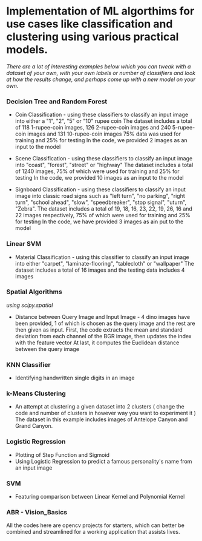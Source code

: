 # Implementation of ML algorthims for use cases like classification and clustering using various practical models.

<i>There are a lot of interesting examples below which you can tweak with a dataset of your own, with your own labels or number of classifiers and look at how the results change, and perhaps come up with a new model on your own.</i>

### Decision Tree and Random Forest

- Coin Classification - using these classifiers to classify an input image into either a "1", "2", "5" or "10" rupee coin
The dataset includes a total of 118 1-rupee-coin images, 126 2-rupee-coin images and 240 5-rupee-coin images and 131 10-rupee-coin images
75% data was used for training and 25% for testing
In the code, we provided 2 images as an input to the model

- Scene Classification - using these classifiers to classify an input image into "coast", "forest", "street" or "highway"
The dataset includes a total of 1240 images, 75% of which were used for training and 25% for testing
In the code, we provided 10 images as an input to the model

- Signboard Classification - using these classifiers to classify an input image into classic road signs such as "left turn", "no parking", "right turn", "school ahead", "slow", "speedbreaker", "stop signal", "uturn", "Zebra".
The dataset includes a total of 19, 18, 16, 23, 22, 19, 26, 16 and 22 images respectively, 75% of which were used for training and 25% for testing
In the code, we have provided 3 images as ain put to the model

### Linear SVM 

- Material Classification - using this classifier to classify an input image into either "carpet", "laminate-flooring", "tablecloth" or "wallpaper"
The dataset includes a total of 16 images and the testing data includes 4 images

### Spatial Algorithms

<i>using scipy.spatial</i>

- Distance between Query Image and Input Image - 4 dino images have been provided, 1 of which is chosen as the query image and the rest are then given as input.
First, the code extracts the mean and standard deviation from each channel of the BGR image, then updates the index with the feature vector
At last, it computes the Euclidean distance between the query image

### KNN Classifier

- Identifying handwritten single digits in an image

### k-Means Clustering

- An attempt at clustering a given dataset into 2 clusters ( change the code and number of clusters in however way you want to experiment it ) 
The dataset in this example includes images of Antelope Canyon and Grand Canyon.

### Logistic Regression 

- Plotting of Step Function and Sigmoid
- Using Logistic Regression to predict a famous personality's name from an input image

### SVM

- Featuring comparison between Linear Kernel and Polynomial Kernel

### ABR - Vision_Basics

All the codes here are opencv projects for starters, which can better be combined and streamlined for a working application that assists lives.
